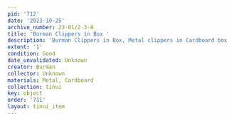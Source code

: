```yaml
---
pid: '712'
date: '2023-10-25'
archive_number: 23-01/2-3-8
title: 'Burman Clippers in Box '
description: 'Burman Clippers in Box, Metal clippers in Cardboard box '
extent: '1'
condition: Good
date_unvalidated: Unknown
creator: Burman
collector: Unknown
materials: Metal, Cardboard
collection: tinui
key: object
order: '711'
layout: tinui_item
---
```

